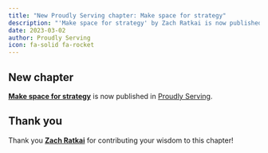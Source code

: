 ```yaml
---
title: "New Proudly Serving chapter: Make space for strategy"
description: "'Make space for strategy' by Zach Ratkai is now published in Proudly Serving."
date: 2023-03-02
author: Proudly Serving
icon: fa-solid fa-rocket
---
```


## New chapter

**[Make space for strategy](/contents/make-space-for-strategy)** is now published in [Proudly Serving](/).

## Thank you

Thank you **[Zach Ratkai](/contributors/zach-ratkai)** for contributing your wisdom to this chapter!
